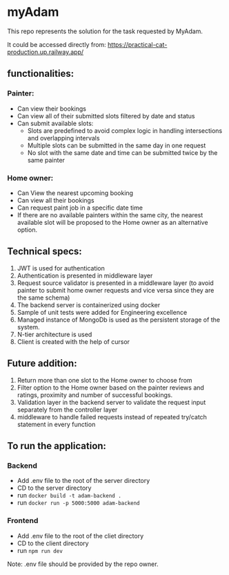 # myAdam

This repo represents the solution for the task requested by MyAdam.

It could be accessed directly from: https://practical-cat-production.up.railway.app/

## functionalities:

### Painter:
  - Can view their bookings
  - Can view all of their submitted slots filtered by date and status
  - Can submit available slots:
      - Slots are predefined to avoid complex logic in handling intersections and overlapping intervals
      - Multiple slots can be submitted in the same day in one request
      - No slot with the same date and time can be submitted twice by the same painter
### Home owner:
  - Can View the nearest upcoming booking
  - Can view all their bookings
  - Can request paint job in a specific date time
  - If there are no available painters within the same city, the nearest available slot will be proposed to the Home owner as an alternative option.


## Technical specs:

1. JWT is used for authentication
2. Authentication is presented in middleware layer
3. Request source validator is presented in a middleware layer (to avoid painter to submit home owner requests and vice versa since they are the same schema)
4. The backend server is containerized using docker
5. Sample of unit tests were added for Engineering excellence
6. Managed instance of MongoDb is used as the persistent storage of the system.
7. N-tier architecture is used
8. Client is created with the help of cursor

## Future addition:
1. Return more than one slot to the Home owner to choose from
2. Filter option to the Home owner based on the painter reviews and ratings, proximity and number of successful bookings.
3. Validation layer in the backend server to validate the request input separately from the controller layer
4. middleware to handle failed requests instead of repeated try/catch statement in every function


## To run the application:
### Backend
  - Add .env file to the root of the server directory
  - CD to the server directory
  - run `docker build -t adam-backend .`
  - run `docker run -p 5000:5000 adam-backend`

### Frontend
  - Add .env file to the root of the cliet directory
  - CD to the client directory
  - run `npm run dev`


Note: .env file should be provided by the repo owner.


  




